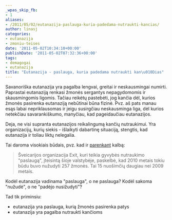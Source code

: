 ```yaml
---
_wpas_skip_fb:
- 1
aliases:
- /2011/05/02/eutanazija-paslauga-kuria-padedama-nutraukti-kancias/
author: linasj
categories:
- eutanazija
- zmoniu-teises
date: '2011-05-02T10:34:10+00:00'
publishDate: '2011-05-02T07:32:36+00:00'
tags:
- demagogai
- eutanazija
title: "Eutanazija - paslauga, kuria padedama nutraukti kan\u010Dias"
---
```

Savanoriška eutanazija yra pagalba lengvai, greitai ir neskausmingai numirti. Paprastai eutanaziją renkasi žmonės sergantys nepagydomomis ir skausmingomis ligomis. Tačiau reikėtų pastebėti, jog kančia dėl, kurios žmonės pasirenka eutanaziją nebūtinai būna fizinė. Pvz. aš pats manau esąs labai nepriklausomas ir jeigu susirgčiau neskausminga liga, dėl kurios netekčiau savarankiškumo, manyčiau, kad pageidaučiau eutanazijos.

Deja, ne visi supranta eutanazijos reikalingumą kančių nutraukimui. Yra organizacijų, kurių siekis - išlaikyti dabartinę situaciją, stengtis, kad eutanazija ir toliau liktų nelegalia.

Tai daroma visokiais būdais, pvz. kad ir [parenkant](http://www.bernardinai.lt/straipsnis/2011-04-09-sveicarijoje-daugeja-eutanazijos-atveju/61050) kalbą:

> Šveicarijos organizacija Exit, kuri teikia gyvybės nutraukimo "paslaugą", įteisintą šioje valstybėje, paskelbė, kad 2010 metais tokiu būdu buvo nužudyti 257 žmonės. Tai 15 nuošimčių daugiau nei 2009 metais.


Kodėl eutanazija vadinama "paslauga", o ne paslauga? Kodėl sakoma "nužudė", o ne "padėjo nusižudyti"?

Tad tik priminsiu:
* eutanazija yra paslauga, kurią žmonės pasirenka patys
* eutanazija yra pagalba nutraukti kančioms

